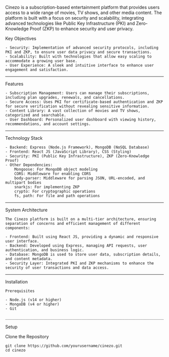 Cinezo is a subscription-based entertainment platform that provides users access to a wide range of movies, TV shows, and other media content. The platform is built with a focus on security and scalability, integrating advanced technologies like Public Key Infrastructure (PKI) and Zero-Knowledge Proof (ZKP) to enhance security and user privacy.

Key Objectives

    - Security: Implementation of advanced security protocols, including PKI and ZKP, to ensure user data privacy and secure transactions.
    - Scalability: Built with technologies that allow easy scaling to accommodate a growing user base.
    - User Experience: A sleek and intuitive interface to enhance user engagement and satisfaction.
____________________________________________________________________________________________________________________________________________________________

Features

    - Subscription Management: Users can manage their subscriptions, including plan upgrades, renewals, and cancellations.
    - Secure Access: Uses PKI for certificate-based authentication and ZKP for secure verification without revealing sensitive information.
    - Content Library: A vast collection of movies and TV shows, categorized and searchable.
    - User Dashboard: Personalized user dashboard with viewing history, recommendations, and account settings.
________________________________________________________________________________________________________________________________________________________________

Technology Stack

    - Backend: Express (Node.js Framework), MongoDB (NoSQL Database)
    - Frontend: React JS (JavaScript Library), CSS (Styling)
    - Security: PKI (Public Key Infrastructure), ZKP (Zero-Knowledge Proof)
    - Other Dependencies:
        Mongoose: For MongoDB object modeling
        CORS: Middleware for enabling CORS
        body-parser: Middleware for parsing JSON, URL-encoded, and multipart bodies
        snarkjs: For implementing ZKP
        crypto: For cryptographic operations
        fs, path: For file and path operations
______________________________________________________________________________________________________________________________________________________________________

System Architecture
    
    The Cinezo platform is built on a multi-tier architecture, ensuring separation of concerns and efficient management of different components:

    - Frontend: Built using React JS, providing a dynamic and responsive user interface.
    - Backend: Developed using Express, managing API requests, user authentication, and business logic.
    - Database: MongoDB is used to store user data, subscription details, and content metadata.
    - Security Layer: Integrated PKI and ZKP mechanisms to enhance the security of user transactions and data access.
_______________________________________________________________________________________________________________________________________________________________________

Installation
    
    Prerequisites

    - Node.js (v14 or higher)
    - MongoDB (v4 or higher)
    - Git

    ______________________________________________________________________________________________________________________________________________________________________
Setup

Clone the Repository

    git clone https://github.com/yourusername/cinezo.git
    cd cinezo


